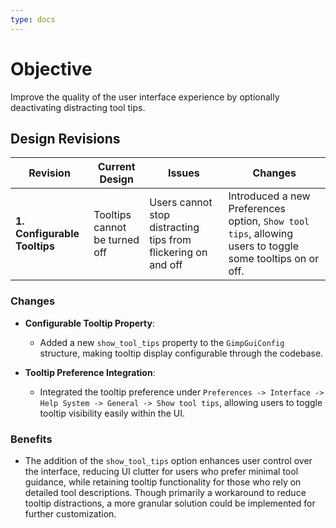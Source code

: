 ```yaml
---
type: docs
---
```


# Objective

Improve the quality of the user interface experience by optionally deactivating distracting tool tips.

## Design Revisions

| **Revision**             | **Current Design**                                                                                         | **Issues**                                                                                          | **Changes**                                                                                           |
|--------------------------|------------------------------------------------------------------------------------------------------------|-----------------------------------------------------------------------------------------------------|------------------------------------------------------------------------------------------------------|
| **1. Configurable Tooltips** | Tooltips cannot be turned off                                                                           | Users cannot stop distracting tips from flickering on and off                                        | Introduced a new Preferences option, `Show tool tips`, allowing users to toggle some tooltips on or off. |

### Changes

- **Configurable Tooltip Property**:
   - Added a new `show_tool_tips` property to the `GimpGuiConfig` structure, making tooltip display configurable through the codebase.

- **Tooltip Preference Integration**:
   - Integrated the tooltip preference under `Preferences -> Interface -> Help System -> General -> Show tool tips`, allowing users to toggle tooltip visibility easily within the UI.

### **Benefits**

- The addition of the `show_tool_tips` option enhances user control over the interface, reducing UI clutter for users who prefer minimal tool guidance, while retaining tooltip functionality for those who rely on detailed tool descriptions. Though primarily a workaround to reduce tooltip distractions, a more granular solution could be implemented for further customization.


